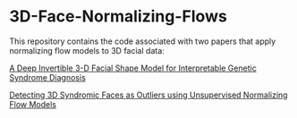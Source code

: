 # 3D-Face-Normalizing-Flows

This repository contains the code associated with two papers that apply normalizing flow models to 3D facial data:

[A Deep Invertible 3-D Facial Shape Model for Interpretable Genetic Syndrome Diagnosis](https://ieeexplore.ieee.org/document/9749923)

[Detecting 3D Syndromic Faces as Outliers using Unsupervised Normalizing Flow Models](https://www.sciencedirect.com/science/article/abs/pii/S0933365722001774)
